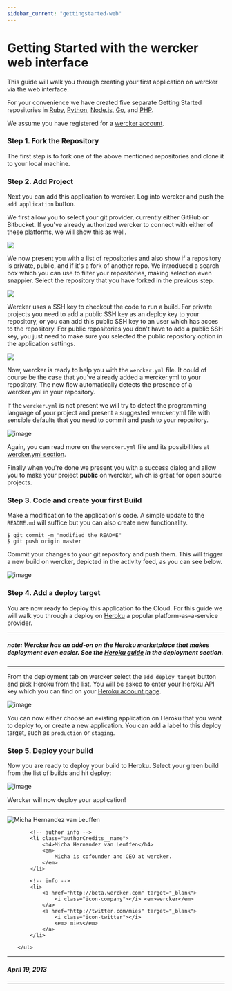 ```yaml
---
sidebar_current: "gettingstarted-web"
---
```


# Getting Started with the wercker web interface

This guide will walk you through creating your first application on wercker via the web interface.

For your convenience we have created five separate Getting Started repositories in
[Ruby](https://github.com/wercker/getting-started-ruby),
[Python](https://github.com/wercker/getting-started-python),
[Node.js](https://github.com/wercker/getting-started-nodejs),
[Go](https://github.com/wercker/getting-started-golang), and
[PHP](https://github.com/wercker/getting-started-php).

We assume you have registered for a [wercker account](https://app.wercker.com/users/new).


### Step 1. Fork the Repository

The first step is to fork one of the above mentioned repositories and clone it to your local machine.

### Step 2. Add Project

Next you can add this application to wercker. Log into wercker and push the `add application` button.

We first allow you to select your git provider, currently either GitHub or Bitbucket. If you've already authorized wercker to connect with either of these platforms, we will show this as well.

<a href="http://f.cl.ly/items/0v080B3l1b1I2P3P3x2z/Screen%20Shot%202013-06-21%20at%2011.53.17%20AM.png" target="_blank"><img src="http://f.cl.ly/items/0v080B3l1b1I2P3P3x2z/Screen%20Shot%202013-06-21%20at%2011.53.17%20AM.png" ></a>

We now present you with a list of repositories and also show if a repository is private, public, and if it's a fork of another repo. We introduced a search box which you can use to filter your repositories, making selection even snappier. Select the repository that you have forked in the previous step.

<a href="http://f.cl.ly/items/0Z1c0A1k0g1c0j2h082z/Screen%20Shot%202013-06-21%20at%2011.53.43%20AM.png" target="_blank"><img src="http://f.cl.ly/items/0Z1c0A1k0g1c0j2h082z/Screen%20Shot%202013-06-21%20at%2011.53.43%20AM.png" ></a>

Wercker uses a SSH key to checkout the code to run a build.
For private projects you need to add a public SSH key as an deploy key to your
repository, or you can add this public SSH key to an user which has acces to the
repository. For public repositories you don't have to add a public SSH key, you
just need to make sure you selected the public repository option in the
application settings.

<a href="http://f.cl.ly/items/2J3U202n06120u0G1i0a/Screen%20Shot%202013-06-21%20at%2011.53.58%20AM.png" target="_blank"><img src="http://f.cl.ly/items/2J3U202n06120u0G1i0a/Screen%20Shot%202013-06-21%20at%2011.53.58%20AM.png" ></a>

Now, wercker is ready to help you with the `wercker.yml` file. It could of course be the case that you've already
added a wercker.yml to your repository. The new flow automatically detects the presence of a wercker.yml in your repository.

If the `wercker.yml` is not present we will try to detect the programming language of your project and present a suggested wercker.yml file with sensible defaults that you need to commit and push to your repository.

![image](http://f.cl.ly/items/3V33302R3W1F3z03461m/Screen%20Shot%202013-06-21%20at%2012.00.50%20PM.png)

Again, you can read more on the `wercker.yml` file and its possibilities at [wercker.yml section](http://devcenter.wercker.com/werckeryml/).

Finally when you're done we present you with a success dialog and allow you to make your project **public** on wercker, which is great for open source projects.

### Step 3. Code and create your first Build

Make a modification to the application's code. A simple update to the `README.md` will suffice but you can also create new functionality.

    $ git commit -m "modified the README"
    $ git push origin master

Commit your changes to your git repository and push them. This will trigger a new build on wercker, depicted in the activity feed, as you can see below.

![image](http://f.cl.ly/items/240s2M363v0H053r133m/build-started.jpg)

### Step 4. Add a deploy target

You are now ready to deploy this application to the Cloud. For this guide we will walk you through a deploy on [Heroku](http://heroku.com) a popular platform-as-a-service provider.

***
##### note: Wercker has an add-on on the Heroku marketplace that makes deployment even easier. See the [Heroku guide](/articles/deployment/heroku.html) in the deployment section.
***

From the deployment tab on wercker select the `add deploy target` button and pick Heroku from the list. You will be asked to enter your Heroku API key which you can find on your [Heroku account page](https://dashboard.heroku/com/account).

![image](http://f.cl.ly/items/3Z123S141T35402B0a2q/add-deploy-target.jpg)

You can now either choose an existing application on Heroku that you want to deploy to, or create a new application. You can add a label to this deploy target, such as `production` or `staging`.

### Step 5. Deploy your build

Now you are ready to deploy your build to Heroku. Select your green build from the list of builds and hit deploy:

![image](http://f.cl.ly/items/2D0g2U032j1o2P2l0v0O/deploy-build.jpg)

Wercker will now deploy your application!

-------

<div class="authorCredits">
    <span class="profile-picture">
        <img src="https://secure.gravatar.com/avatar/d4b19718f9748779d7cf18c6303dc17f?d=identicon&s=192" alt="Micha Hernandez van Leuffen"/>
    </span>
    <ul class="authorCredits">

        <!-- author info -->
        <li class="authorCredits__name">
            <h4>Micha Hernandez van Leuffen</h4>
            <em>
                Micha is cofounder and CEO at wercker.
            </em>
        </li>

        <!-- info -->
        <li>
            <a href="http://beta.wercker.com" target="_blank">
                <i class="icon-company"></i> <em>wercker</em>
            </a>
            <a href="http://twitter.com/mies" target="_blank">
                <i class="icon-twitter"></i>
                <em> mies</em>
            </a>
        </li>

    </ul>
</div>

-------
##### April 19, 2013
-------
